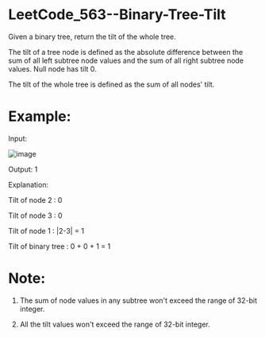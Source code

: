 # LeetCode_563--Binary-Tree-Tilt

Given a binary tree, return the tilt of the whole tree.

The tilt of a tree node is defined as the absolute difference between the sum of all left subtree node values and the sum of all right subtree node values. Null node has tilt 0.

The tilt of the whole tree is defined as the sum of all nodes' tilt.

# Example:

Input: 

![image]()
      
Output: 1

Explanation: 

Tilt of node 2 : 0

Tilt of node 3 : 0

Tilt of node 1 : |2-3| = 1

Tilt of binary tree : 0 + 0 + 1 = 1

# Note:

1. The sum of node values in any subtree won't exceed the range of 32-bit integer.

2. All the tilt values won't exceed the range of 32-bit integer.
